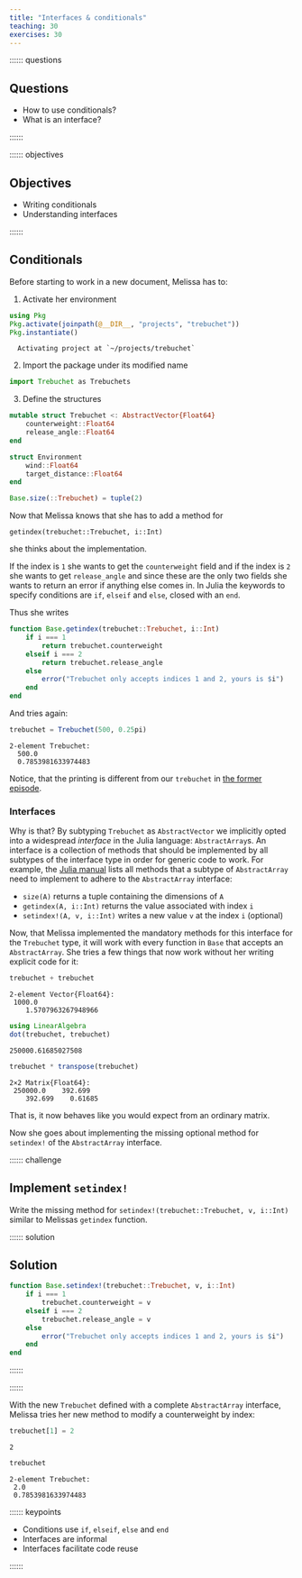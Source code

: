 ```yaml
---
title: "Interfaces & conditionals"
teaching: 30
exercises: 30
---
```


:::::: questions

## Questions

  - How to use conditionals?
  - What is an interface?

::::::

:::::: objectives

## Objectives

  - Writing conditionals
  - Understanding interfaces

::::::

## Conditionals

Before starting to work in a new document, Melissa has to:

1. Activate her environment

```julia
using Pkg
Pkg.activate(joinpath(@__DIR__, "projects", "trebuchet"))
Pkg.instantiate()
```

```output
  Activating project at `~/projects/trebuchet`
```

2. Import the package under its modified name

```julia
import Trebuchet as Trebuchets
```

3. Define the structures

```julia
mutable struct Trebuchet <: AbstractVector{Float64}
    counterweight::Float64
    release_angle::Float64
end

struct Environment
    wind::Float64
    target_distance::Float64
end

Base.size(::Trebuchet) = tuple(2)
```

Now that Melissa knows that she has to add a method for
```
getindex(trebuchet::Trebuchet, i::Int)
```
she thinks about the implementation.

If the index is `1` she wants to get the `counterweight` field and if the index
is `2` she wants to get `release_angle` and since these are the only two fields
she wants to return an error if anything else comes in.  In Julia the keywords
to specify conditions are `if`, `elseif` and `else`, closed with an `end`.

Thus she writes

```julia
function Base.getindex(trebuchet::Trebuchet, i::Int)
    if i === 1
        return trebuchet.counterweight
    elseif i === 2
        return trebuchet.release_angle
    else
        error("Trebuchet only accepts indices 1 and 2, yours is $i")
    end
end
```

And tries again:

```julia
trebuchet = Trebuchet(500, 0.25pi)
```

```output
2-element Trebuchet:
  500.0
  0.7853981633974483
```

Notice, that the printing is different from our `trebuchet` in [the former
episode](01_03_Julia_type_system.md).

### Interfaces

Why is that?  By subtyping `Trebuchet` as `AbstractVector` we implicitly opted
into a widespread _interface_ in the Julia language: `AbstractArray`s.  An
interface is a collection of methods that should be implemented by all subtypes
of the interface type in order for generic code to work.  For example, the
[Julia
manual](https://docs.julialang.org/en/v1/manual/interfaces/#man-interface-array)
lists all methods that a subtype of `AbstractArray` need to implement to adhere
to the `AbstractArray` interface:

- `size(A)` returns a tuple containing the dimensions of `A`
- `getindex(A, i::Int)` returns the value associated with index `i`
- `setindex!(A, v, i::Int)` writes a new value `v` at the index `i` (optional)

Now, that Melissa implemented the mandatory methods for this interface for the
`Trebuchet` type, it will work with every function in `Base` that accepts an
`AbstractArray`.  She tries a few things that now work without her writing
explicit code for it:

```julia
trebuchet + trebuchet
```

```output
2-element Vector{Float64}:
 1000.0
    1.5707963267948966
```

```julia
using LinearAlgebra
dot(trebuchet, trebuchet)
```

```output
250000.61685027508
```

```julia
trebuchet * transpose(trebuchet)
```

```output
2×2 Matrix{Float64}:
 250000.0    392.699
    392.699    0.61685
```

That is, it now behaves like you would expect from an ordinary matrix.

Now she goes about implementing the missing optional method for `setindex!` of
the `AbstractArray` interface.

:::::: challenge

## Implement `setindex!`

Write the missing method for `setindex!(trebuchet::Trebuchet, v, i::Int)`
similar to Melissas `getindex` function.

:::::: solution

## Solution

```julia
function Base.setindex!(trebuchet::Trebuchet, v, i::Int)
    if i === 1
        trebuchet.counterweight = v
    elseif i === 2
        trebuchet.release_angle = v
    else
        error("Trebuchet only accepts indices 1 and 2, yours is $i")
    end
end
```

::::::

::::::


With the new `Trebuchet` defined with a complete `AbstractArray` interface,
Melissa tries her new method to modify a counterweight by index:

```julia
trebuchet[1] = 2
```

```output
2
```

```julia
trebuchet
```

```output
2-element Trebuchet:
 2.0
 0.7853981633974483
```

:::::: keypoints

  - Conditions use `if`, `elseif`, `else` and `end`
  - Interfaces are informal
  - Interfaces facilitate code reuse

::::::

